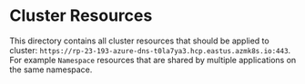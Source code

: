 # Cluster Resources
This directory contains all cluster resources that should be applied to cluster: `https://rp-23-193-azure-dns-t0la7ya3.hcp.eastus.azmk8s.io:443`.
For example `Namespace` resources that are shared by multiple applications on the same namespace.